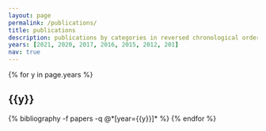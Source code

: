 ```yaml
---
layout: page
permalink: /publications/
title: publications
description: publications by categories in reversed chronological order. generated by jekyll-scholar.
years: [2021, 2020, 2017, 2016, 2015, 2012, 201]
nav: true
---
```


<div class="publications">

{% for y in page.years %}
  <h2 class="year">{{y}}</h2>
  {% bibliography -f papers -q @*[year={{y}}]* %}
{% endfor %}

</div>
